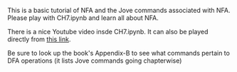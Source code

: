 

This is a basic tutorial of NFA and the Jove commands associated
with NFA. Please play with CH7.ipynb and learn all about NFA.

There is a nice Youtube video insde CH7.ipynb. It can also
be played directly from [this link](https://youtu.be/xjFtLF95uBc).

Be sure to look up the book's Appendix-B to see
what commands pertain to DFA operations (it lists
Jove commands going chapterwise)

   





   

